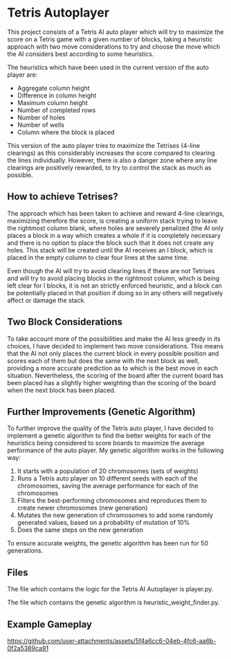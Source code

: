 # Tetris Autoplayer

This project consists of a Tetris AI auto player which will try to maximize the score on a Tetris game with a given number of blocks, taking a heuristic approach with two move considerations to try and choose the move which the AI considers best according to some heuristics.

The heuristics which have been used in the current version of the auto player are:

-	Aggregate column height
-	Difference in column height
-	Maximum column height
-	Number of completed rows
-	Number of holes
-	Number of wells
-	Column where the block is placed

This version of the auto player tries to maximize the Tetrises (4-line clearings) as this considerably increases the score compared to clearing the lines individually. However, there is also a danger zone where any line clearings are positively rewarded, to try to control the stack as much as possible.

## How to achieve Tetrises?
The approach which has been taken to achieve and reward 4-line clearings, maximizing therefore the score, is creating a uniform stack trying to leave the rightmost column blank, where holes are severely penalized (the AI only places a block in a way which creates a whole if it is completely necessary and there is no option to place the block such that it does not create any holes. This stack will be created until the AI receives an I block, which is placed in the empty column to clear four lines at the same time.

Even though the AI will try to avoid clearing lines if these are not Tetrises and will try to avoid placing blocks in the rightmost column, which is being left clear for I blocks, it is not an strictly enforced heuristic, and a block can be potentially placed in that position if doing so in any others will negatively affect or damage the stack.

## Two Block Considerations
To take account more of the possibilities and make the AI less greedy in its choices, I have decided to implement two move considerations. This means that the AI not only places the current block in every possible position and scores each of them but does the same with the next block as well, providing a more accurate prediction as to which is the best move in each situation. Nevertheless, the scoring of the board after the current board has been placed has a slightly higher weighting than the scoring of the board when the next block has been placed.

## Further Improvements (Genetic Algorithm)
To further improve the quality of the Tetris auto player, I have decided to implement a genetic algorithm to find the better weights for each of the heuristics being considered to score boards to maximize the average performance of the auto player. My genetic algorithm works in the following way:

1.	It starts with a population of 20 chromosomes (sets of weights)
2.	Runs a Tetris auto player on 10 different seeds with each of the chromosomes, saving the average performance for each of the chromosomes
3.	Filters the best-performing chromosomes and reproduces them to create newer chromosomes (new generation)
4.	Mutates the new generation of chromosomes to add some randomly generated values, based on a probability of mutation of 10%
5.	Does the same steps on the new generation

To ensure accurate weights, the genetic algorithm has been run for 50 generations.

## Files

The file which contains the logic for the Tetris AI Autoplayer is player.py.

The file which contains the genetic algorithm is heuristic_weight_finder.py.

## Example Gameplay

https://github.com/user-attachments/assets/5f4a6cc6-04eb-4fc6-aa6b-0f2a5389ca91
